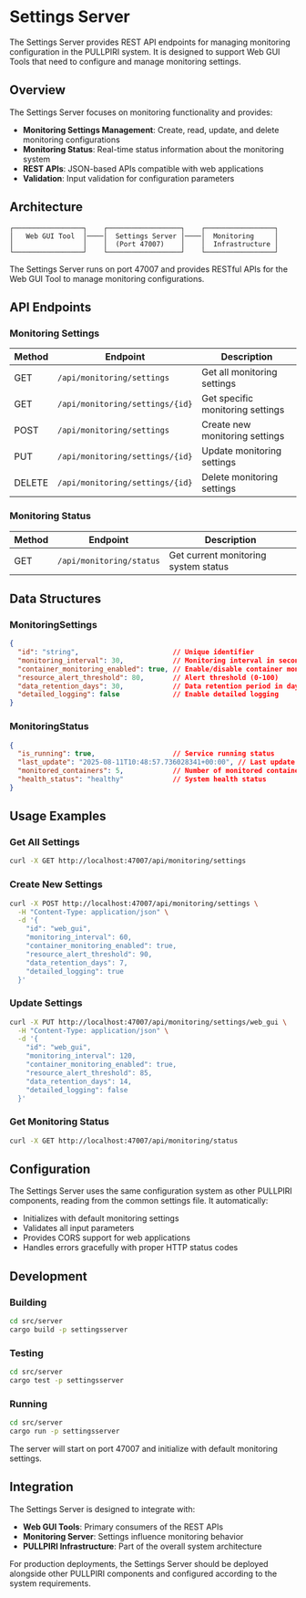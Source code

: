 # Settings Server

The Settings Server provides REST API endpoints for managing monitoring configuration in the PULLPIRI system. It is designed to support Web GUI Tools that need to configure and manage monitoring settings.

## Overview

The Settings Server focuses on monitoring functionality and provides:

- **Monitoring Settings Management**: Create, read, update, and delete monitoring configurations
- **Monitoring Status**: Real-time status information about the monitoring system
- **REST APIs**: JSON-based APIs compatible with web applications
- **Validation**: Input validation for configuration parameters

## Architecture

```
┌─────────────────┐    ┌──────────────────┐    ┌─────────────────┐
│   Web GUI Tool  │────│  Settings Server │────│  Monitoring     │
│                 │    │  (Port 47007)    │    │  Infrastructure │
└─────────────────┘    └──────────────────┘    └─────────────────┘
```

The Settings Server runs on port 47007 and provides RESTful APIs for the Web GUI Tool to manage monitoring configurations.

## API Endpoints

### Monitoring Settings

| Method | Endpoint | Description |
|--------|----------|-------------|
| GET | `/api/monitoring/settings` | Get all monitoring settings |
| GET | `/api/monitoring/settings/{id}` | Get specific monitoring settings |
| POST | `/api/monitoring/settings` | Create new monitoring settings |
| PUT | `/api/monitoring/settings/{id}` | Update monitoring settings |
| DELETE | `/api/monitoring/settings/{id}` | Delete monitoring settings |

### Monitoring Status

| Method | Endpoint | Description |
|--------|----------|-------------|
| GET | `/api/monitoring/status` | Get current monitoring system status |

## Data Structures

### MonitoringSettings

```json
{
  "id": "string",                       // Unique identifier
  "monitoring_interval": 30,            // Monitoring interval in seconds
  "container_monitoring_enabled": true, // Enable/disable container monitoring
  "resource_alert_threshold": 80,       // Alert threshold (0-100)
  "data_retention_days": 30,            // Data retention period in days
  "detailed_logging": false             // Enable detailed logging
}
```

### MonitoringStatus

```json
{
  "is_running": true,                   // Service running status
  "last_update": "2025-08-11T10:48:57.736028341+00:00", // Last update timestamp
  "monitored_containers": 5,            // Number of monitored containers
  "health_status": "healthy"            // System health status
}
```

## Usage Examples

### Get All Settings

```bash
curl -X GET http://localhost:47007/api/monitoring/settings
```

### Create New Settings

```bash
curl -X POST http://localhost:47007/api/monitoring/settings \
  -H "Content-Type: application/json" \
  -d '{
    "id": "web_gui",
    "monitoring_interval": 60,
    "container_monitoring_enabled": true,
    "resource_alert_threshold": 90,
    "data_retention_days": 7,
    "detailed_logging": true
  }'
```

### Update Settings

```bash
curl -X PUT http://localhost:47007/api/monitoring/settings/web_gui \
  -H "Content-Type: application/json" \
  -d '{
    "id": "web_gui",
    "monitoring_interval": 120,
    "container_monitoring_enabled": true,
    "resource_alert_threshold": 85,
    "data_retention_days": 14,
    "detailed_logging": false
  }'
```

### Get Monitoring Status

```bash
curl -X GET http://localhost:47007/api/monitoring/status
```

## Configuration

The Settings Server uses the same configuration system as other PULLPIRI components, reading from the common settings file. It automatically:

- Initializes with default monitoring settings
- Validates all input parameters
- Provides CORS support for web applications
- Handles errors gracefully with proper HTTP status codes

## Development

### Building

```bash
cd src/server
cargo build -p settingsserver
```

### Testing

```bash
cd src/server
cargo test -p settingsserver
```

### Running

```bash
cd src/server
cargo run -p settingsserver
```

The server will start on port 47007 and initialize with default monitoring settings.

## Integration

The Settings Server is designed to integrate with:

- **Web GUI Tools**: Primary consumers of the REST APIs
- **Monitoring Server**: Settings influence monitoring behavior
- **PULLPIRI Infrastructure**: Part of the overall system architecture

For production deployments, the Settings Server should be deployed alongside other PULLPIRI components and configured according to the system requirements.